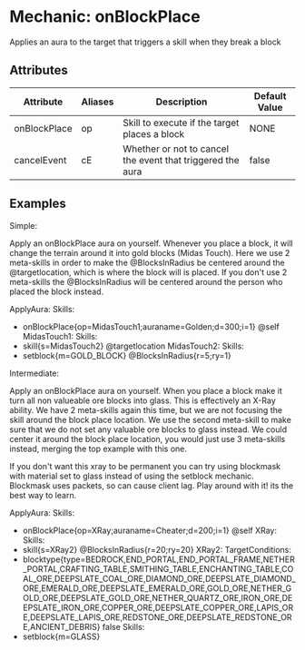 Mechanic: onBlockPlace
==================

Applies an aura to the target that triggers a skill when they break a block

Attributes
----------

| Attribute| Aliases   | Description   | Default Value |
|------------------|---------------|------------------------------------------------------------|---------------|
| onBlockPlace | op| Skill to execute if the target places a block  | NONE |
| cancelEvent  | cE| Whether or not to cancel the event that triggered the aura | false |

  

Examples
--------

Simple:

Apply an onBlockPlace aura on yourself. Whenever you place a block, it will change the terrain around it into gold blocks (Midas Touch). Here we use 2 meta-skills in order to make the @BlocksInRadius be centered around the @targetlocation, which is where the block will is placed. If you don't use 2 meta-skills the @BlocksInRadius will be centered around the person who placed the block instead. 

ApplyAura:
  Skills:
  - onBlockPlace{op=MidasTouch1;auraname=Golden;d=300;i=1} @self
MidasTouch1:
  Skills:
  - skill{s=MidasTouch2} @targetlocation
MidasTouch2:
  Skills:
  - setblock{m=GOLD_BLOCK} @BlocksInRadius{r=5;ry=1}

Intermediate:

Apply an onBlockPlace aura on yourself. When you place a block make it turn all non valueable ore blocks into glass. This is effectively an X-Ray ability. We have 2 meta-skills again this time, but we are not focusing the skill around the block place location. We use the second meta-skill to make sure that we do not set any valuable ore blocks to glass instead. We could center it around the block place location, you would just use 3 meta-skills instead, merging the top example with this one.

If you don't want this xray to be permanent you can try using blockmask with material set to glass instead of using the setblock mechanic. Blockmask uses packets, so can cause client lag. Play around with it! its the best way to learn. 

ApplyAura:
  Skills:
  - onBlockPlace{op=XRay;auraname=Cheater;d=200;i=1} @self
XRay:
  Skills:
  - skill{s=XRay2} @BlocksInRadius{r=20;ry=20}
XRay2:
  TargetConditions:
  - blocktype{type=BEDROCK,END_PORTAL,END_PORTAL_FRAME,NETHER_PORTAL,CRAFTING_TABLE,SMITHING_TABLE,ENCHANTING_TABLE,COAL_ORE,DEEPSLATE_COAL_ORE,DIAMOND_ORE,DEEPSLATE_DIAMOND_ORE,EMERALD_ORE,DEEPSLATE_EMERALD_ORE,GOLD_ORE,NETHER_GOLD_ORE,DEEPSLATE_GOLD_ORE,NETHER_QUARTZ_ORE,IRON_ORE,DEEPSLATE_IRON_ORE,COPPER_ORE,DEEPSLATE_COPPER_ORE,LAPIS_ORE,DEEPSLATE_LAPIS_ORE,REDSTONE_ORE,DEEPSLATE_REDSTONE_ORE,ANCIENT_DEBRIS} false
  Skills:
  - setblock{m=GLASS}